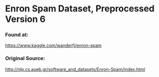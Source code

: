 Enron Spam Dataset, Preprocessed Version 6
==


### Found at:
https://www.kaggle.com/wanderfj/enron-spam

### Original Source:
http://nlp.cs.aueb.gr/software_and_datasets/Enron-Spam/index.html
